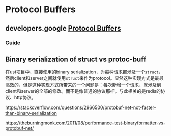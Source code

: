 # Protocol Buffers

## developers.google [Protocol Buffers](https://developers.google.com/protocol-buffers)



### Guide



## Binary serialization of struct vs protoc-buff

在ust项目中，直接使用的binary serialization，为每种请求都涉及一个`struct`，然后client和server之间就使用`struct`来作为protocol。显然这种实现方式是最最高效的，但是这种实现方式所带来的一个问题是：每次新增一个请求，就涉及到client和server的全部的修改。而不是像普通的协议那样。与此相关的是redis的协议、http协议。

https://stackoverflow.com/questions/2966500/protobuf-net-not-faster-than-binary-serialization

https://theburningmonk.com/2011/08/performance-test-binaryformatter-vs-protobuf-net/

